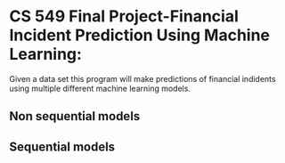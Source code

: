 # CS 549 Final Project-Financial Incident Prediction Using Machine Learning:
Given a data set this program will make predictions of financial indidents using multiple different machine learning models.
## Non sequential models 
## Sequential models 